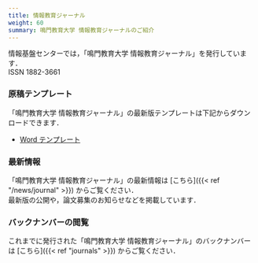 ```yaml
---
title: 情報教育ジャーナル
weight: 60
summary: 鳴門教育大学 情報教育ジャーナルのご紹介
---
```


情報基盤センターでは，「鳴門教育大学 情報教育ジャーナル」を発行しています．  
ISSN 1882-3661

### 原稿テンプレート
「鳴門教育大学 情報教育ジャーナル」の最新版テンプレートは下記からダウンロードできます．

- [Word テンプレート](./nue_jie_template_v2024.docx)

### 最新情報
「鳴門教育大学 情報教育ジャーナル」の最新情報は [こちら]({{< ref "/news/journal" >}}) からご覧ください．  
最新版の公開や，論文募集のお知らせなどを掲載しています．

### バックナンバーの閲覧
これまでに発行された「鳴門教育大学 情報教育ジャーナル」のバックナンバーは [こちら]({{< ref "journals" >}}) からご覧ください．

